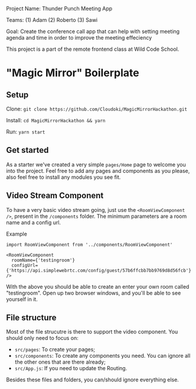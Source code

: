Project Name: Thunder Punch Meeting App

Teams: 
(1) Adam 
(2) Roberto
(3) Sawi

Goal: Create the conference call app that can help with setting meeting agenda and time in order to improve the meeting effeciency

This project is a part of the remote frontend class at Wild Code School.



# "Magic Mirror" Boilerplate

## Setup
Clone: `git clone https://github.com/Cloudoki/MagicMirrorHackathon.git`

Install: `cd MagicMirrorHackathon && yarn`

Run: `yarn start`

## Get started
As a starter we've created a very simple `pages/Home` page to welcome you into the project. Feel free to add any pages and components as you please, also feel free to install any modules you see fit.

## Video Stream Component
To have a very basic video stream going, just use the `<RoomViewComponent />`, present in the `/components` folder. The minimum parameters are a room name and a config url.

Example
```
import RoomViewComponent from '../components/RoomViewComponent'

<RoomViewComponent
  roomName={'testingroom'}
  configUrl={'https://api.simplewebrtc.com/config/guest/57b6ffcbb7bb9769d8d56fcb'}
/>
```
With the above you should be able to create an enter your own room called "testingroom". Open up two browser windows, and you'll be able to see yourself in it.

## File structure
Most of the file strucutre is there to support the video component. You should only need to focus on:
- `src/pages`: To create your pages;
- `src/components`: To create any components you need. You can ignore all the other ones that are there already;
- `src/App.js`: If you need to update the Routing.

Besides these files and folders, you can/should ignore everything else.
